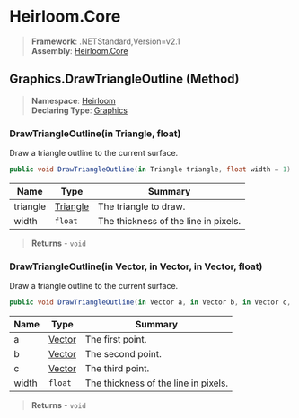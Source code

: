 # Heirloom.Core

> **Framework**: .NETStandard,Version=v2.1  
> **Assembly**: [Heirloom.Core][0]

## Graphics.DrawTriangleOutline (Method)

> **Namespace**: [Heirloom][0]  
> **Declaring Type**: [Graphics][1]

### DrawTriangleOutline(in Triangle, float)

Draw a triangle outline to the current surface.

```cs
public void DrawTriangleOutline(in Triangle triangle, float width = 1)
```

| Name     | Type          | Summary                              |
|----------|---------------|--------------------------------------|
| triangle | [Triangle][2] | The triangle to draw.                |
| width    | `float`       | The thickness of the line in pixels. |

> **Returns** - `void`

### DrawTriangleOutline(in Vector, in Vector, in Vector, float)

Draw a triangle outline to the current surface.

```cs
public void DrawTriangleOutline(in Vector a, in Vector b, in Vector c, float width = 1)
```

| Name  | Type        | Summary                              |
|-------|-------------|--------------------------------------|
| a     | [Vector][3] | The first point.                     |
| b     | [Vector][3] | The second point.                    |
| c     | [Vector][3] | The third point.                     |
| width | `float`     | The thickness of the line in pixels. |

> **Returns** - `void`

[0]: ../../../Heirloom.Core.md
[1]: ../Graphics.md
[2]: ../Triangle.md
[3]: ../Vector.md
